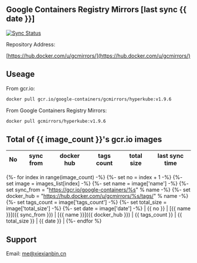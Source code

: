 Google Containers Registry Mirrors [last sync {{ date }}]
-------

[![Sync Status](https://travis-ci.org/xiexianbin/gcmirrors.svg?branch=sync)](https://travis-ci.org/xiexianbin/gcmirrors)

Repository Address:

[https://hub.docker.com/u/gcmirrors/](https://hub.docker.com/u/gcmirrors/)


Useage
-------

From gcr.io:
```bash
docker pull gcr.io/google-containers/gcmirrors/hyperkube:v1.9.6
```

From Google Containers Registry Mirrors:
```bash
docker pull gcmirrors/hyperkube:v1.9.6
```

Total of {{ image_count }}'s gcr.io images
-------

| No  | sync from | docker hub | tags count | total size | last sync time |
| --- | --------- | ---------- | ---------- | ---------- | -------------- |
{%- for index in range(image_count) -%}
{%- set no = index + 1 -%}
{%- set image = images_list[index] -%}
{%- set name = image['name'] -%}
{%- set sync_from = "https://gcr.io/google-containers/%s" % name -%}
{%- set docker_hub = "https://hub.docker.com/u/gcmirrors/%s/tags/" % name -%}
{%- set tags_count = image['tags_count'] -%}
{%- set total_size = image['total_size'] -%}
{%- set date = image['date'] -%}
| {{ no }} | [{{ name }}]({{ sync_from }}) | [{{ name }}]({{ docker_hub }}) | {{ tags_count }} | {{ total_size }} | {{ date }} |
{%- endfor %}

Support
-------

Email: me@xiexianbin.cn
